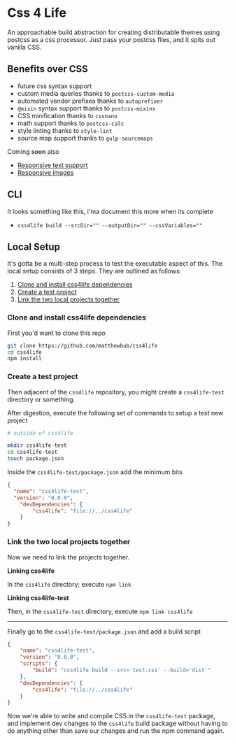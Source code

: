 # Css 4 Life

An approachable build abstraction for creating distributable themes using postcss as a css processor. Just pass your postcss files, and it spits out vanilla CSS.

## Benefits over CSS

- future css syntax support
- custom media queries thanks to `postcss-custom-media`
- automated vendor prefixes thanks to `autoprefixer`
- `@mixin` syntax support thanks to `postcss-mixins`
- CSS minification thanks to `cssnano`
- math support thanks to `postcss-calc`
- style linting thanks to `style-lint`
- source map support thanks to `gulp-sourcemaps`

Coming <strike>soon</strike> also
- [Responsive text support](https://github.com/madeleineostoja/postcss-responsive-type)
- [Responsive images](https://github.com/reworkcss/rework-plugin-at2x)

## CLI

It looks something like this, i'ma document this more when its complete 

- `css4life build --srcDir="" --outputDir="" --cssVariables=""`

## Local Setup 

It's gotta be a multi-step process to test the executable aspect of this. The local setup consists of 3 steps. They are outlined as follows:

1. [Clone and install css4life dependencies](#clone-and-install-css4life-dependencies) 
2. [Create a test project](#create-a-test-project)
3. [Link the two local projects together]()

### Clone and install css4life dependencies
First you'd want to clone this repo

```sh
git clone https://github.com/matthewbub/css4life
cd css4life
npm install
```

### Create a test project
Then adjacent of the `css4life` repository, you might create a `css4life-test` directory or something.

After digestion, execute the following set of commands to setup a test new project

```sh
# outside of css4life

mkdir css4life-test
cd css4life-test
touch package.json
```

Inside the `css4life-test/package.json` add the minimum bits 

```json
{
  "name": "css4life-test",
  "version": "0.0.0",  
	"devDependencies": {
		"css4life": "file://../css4life"
	}
}
```

### Link the two local projects together

Now we need to link the projects together. 

**Linking css4life**

In the `css4life` directory; execute `npm link` 

**Linking css4life-test**

Then, in the `css4life-test` directory, execute `npm link css4life`

---

Finally go to the `css4life-test/package.json` and add a build script

```json
{
	"name": "css4life-test",
	"version": "0.0.0",  
	"scripts": {
		"build": "css4life build --src='test.css' --build='dist'"
	},
	"devDependencies": {
		"css4life": "file://../css4life"
	}
}
```

Now we're able to write and compile CSS in the `css4life-test` package, and implement dev changes to the `css4life` build package without having to do anything other than save our changes and run the npm command again. 
